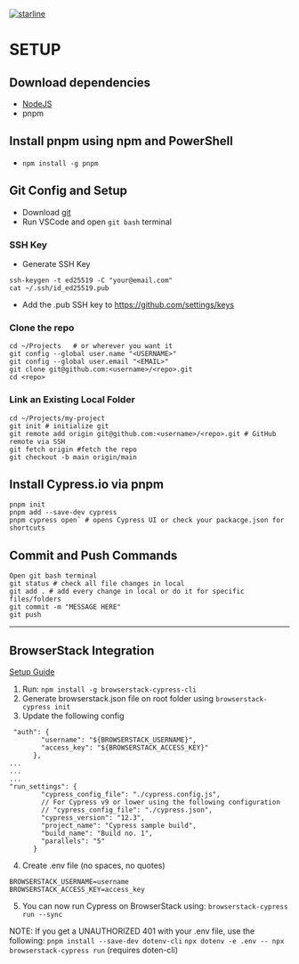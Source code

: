 [![starline](https://starlines.qoo.monster/assets/USER)](https://github.com/AtomicSiopao/cypress-projects)

# SETUP
## Download dependencies
 - [NodeJS](https://nodejs.org/en)
 - pnpm
 
## Install pnpm using npm and PowerShell
 - `npm install -g pnpm`

## Git Config and Setup
 - Download [git](https://git-scm.com/downloads)
 - Run VSCode and open `git bash` terminal

### SSH Key
 - Generate SSH Key
```
ssh-keygen -t ed25519 -C "your@email.com"
cat ~/.ssh/id_ed25519.pub
```
 - Add the .pub SSH key to https://github.com/settings/keys

### Clone the repo
```
cd ~/Projects   # or wherever you want it
git config --global user.name "<USERNAME>"
git config --global user.email "<EMAIL>"
git clone git@github.com:<username>/<repo>.git
cd <repo>
```

### Link an Existing Local Folder
```
cd ~/Projects/my-project
git init # initialize git
git remote add origin git@github.com:<username>/<repo>.git # GitHub remote via SSH
git fetch origin #fetch the repo
git checkout -b main origin/main
```


## Install Cypress.io via pnpm
```
pnpm init
pnpm add --save-dev cypress
pnpm cypress open` # opens Cypress UI or check your packacge.json for shortcuts
```

## Commit and Push Commands
```
Open git bash terminal
git status # check all file changes in local
git add . # add every change in local or do it for specific files/folders
git commit -m "MESSAGE HERE"
git push
```


---

## BrowserStack Integration

[Setup Guide](https://automate.browserstack.com/qig/integrate-test-suite-step)

1. Run: `npm install -g browserstack-cypress-cli`
2. Generate browserstack.json file on root folder using `browserstack-cypress init`
3. Update the following config
```
 "auth": {
        "username": "${BROWSERSTACK_USERNAME}",
        "access_key": "${BROWSERSTACK_ACCESS_KEY}"
      },
...
...
...
"run_settings": {
        "cypress_config_file": "./cypress.config.js",
        // For Cypress v9 or lower using the following configuration
        // "cypress_config_file": "./cypress.json",
        "cypress_version": "12.3",
        "project_name": "Cypress sample build",
        "build_name": "Build no. 1",
        "parallels": "5"
      }
```
4. Create .env file (no spaces, no quotes)
```
BROWSERSTACK_USERNAME=username
BROWSERSTACK_ACCESS_KEY=access_key 
```

5. You can now run Cypress on BrowserStack using: `browserstack-cypress run --sync`

NOTE: If you get a UNAUTHORIZED 401 with your .env file, use the following:
`pnpm install --save-dev dotenv-cli`
`npx dotenv -e .env -- npx browserstack-cypress run` (requires doten-cli)
